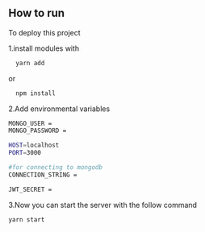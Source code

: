 
## How to run

To deploy this project 

1.install modules with
```bash
  yarn add
```
or
```bash
  npm install
```
2.Add environmental variables 
```bash
MONGO_USER = 
MONGO_PASSWORD =

HOST=localhost
PORT=3000

#for connecting to mongodb
CONNECTION_STRING = 

JWT_SECRET = 
```
3.Now you can start the server with the follow command
```bash
yarn start
```